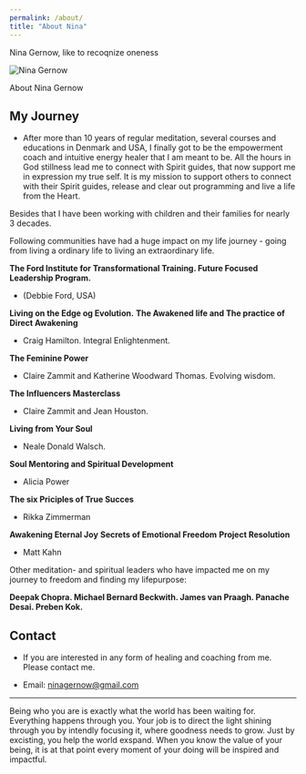 ```yaml
---
permalink: /about/
title: "About Nina"
---
```


Nina Gernow, like to recoqnize oneness

![Nina Gernow](/assets/images/nina-gernow-photo-small01.jpg) 

About Nina Gernow

## My Journey

- After more than 10 years of regular meditation, several courses and educations in Denmark and USA, I finally got to be the empowerment coach and intuitive energy healer that I am meant to be. All the hours in God stillness lead me to connect with Spirit guides, that now support me in expression my true self. It is my mission to support others to connect with their Spirit guides, release and clear out programming and live a life from the Heart. 

Besides that I have been working with children and their families for nearly 3 decades.

Following communities have had a huge impact on my life journey - going from living a ordinary life to living an extraordinary life. 

**The Ford Institute for Transformational Training. Future Focused Leadership Program.**

 - (Debbie Ford, USA)

**Living on the Edge og Evolution.** **The Awakened life and The practice of Direct Awakening**

 -  Craig Hamilton. Integral Enlightenment.

**The Feminine Power**

 -  Claire Zammit and Katherine Woodward Thomas. Evolving wisdom.
 
 **The Influencers Masterclass**
 
  -  Claire Zammit and Jean Houston.

**Living from Your Soul**

 -  Neale Donald Walsch.

**Soul Mentoring and Spiritual Development**

 -  Alicia Power

**The six Priciples of True Succes**

 -  Rikka Zimmerman


**Awakening Eternal Joy**
**Secrets of Emotional Freedom**
**Project Resolution**

 - Matt Kahn
 
 Other meditation- and spiritual leaders who have impacted me on my journey to freedom and finding my lifepurpose:
 
 **Deepak Chopra. Michael Bernard Beckwith. James van Praagh. Panache Desai. Preben Kok.**

## Contact

 - If you are interested in any form of healing and coaching from me. Please contact me.
* Email: ninagernow@gmail.com


---

Being who you are is exactly what the world has been waiting for. Everything happens through you. Your job is to direct the light shining through you by intendly focusing it, where goodness needs to grow. Just by excisting, you help the world exspand. When you know the value of your being, it is at that point every moment of your doing will be inspired and impactful.


